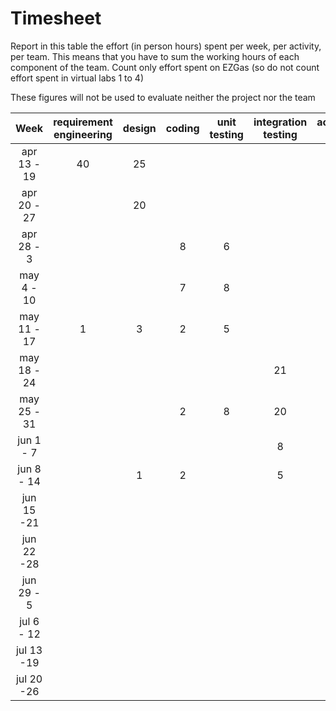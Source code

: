 # Timesheet

Report in this table the effort (in person hours) spent per week, per activity, per team. 
This means that you have to sum the working hours of each component of the team.
Count only effort spent on EZGas (so do not count effort spent in virtual labs 1 to 4)

These figures will not be used to evaluate neither the project nor the team

| Week | requirement engineering | design | coding | unit testing | integration testing | acceptance testing | management | git maven |
|:-----------:|:--------:|:-----------:|:-----------:|:----------:|:------------:|:---------------:|:-------------:|:--------------:|
| apr 13 - 19| 40 | 25 | | | | | 15| 5 | 
| apr 20 - 27| | 20| | | | | 5 | | 
| apr 28 - 3 | | | 8 | 6 | | | 6 | | 
| may 4 - 10 | | | 7 | 8 | | | 4 | | 
| may 11 - 17| 1 | 3 | 2 | 5 | | | 11 | | 
| may 18 - 24| | | | |21 | | 4 | | 
| may 25 - 31| | |2 |8 |20 | | 14| |
| jun 1 -  7 | | | | |8 | 3 |11 | | 
| jun 8 - 14 | | 1 | 2 | | 5 | 2 | 3 | | 
| jun 15 -21 | | | | | | | | | 
| jun 22 -28 | | | | | | | 8 | | 
| jun 29 - 5 | | | | | | | | | 
| jul 6 - 12 | | | | | | | | | 
| jul 13 -19 | | | | | | | | |
| jul 20 -26 | | | | | | | | |